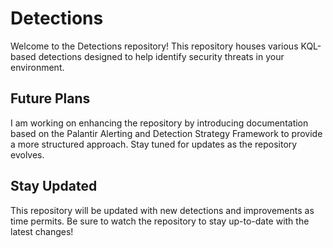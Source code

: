 # Detections

Welcome to the Detections repository! This repository houses various KQL-based detections designed to help identify security threats in your environment.

## Future Plans
I am working on enhancing the repository by introducing documentation based on the Palantir Alerting and Detection Strategy Framework to provide a more structured approach. Stay tuned for updates as the repository evolves.

## Stay Updated
This repository will be updated with new detections and improvements as time permits. Be sure to watch the repository to stay up-to-date with the latest changes!



